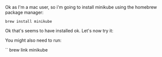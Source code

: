 Ok as I'm a mac user, so i'm going to install minikube using the homebrew package manager:

```
brew install minikube
```
 
Ok that's seems to have installed ok. Let's now try it:





You might also need to run:

``
brew link minikube
```



